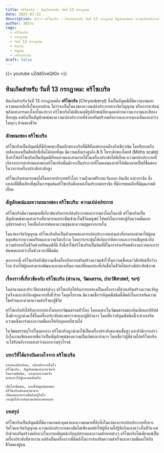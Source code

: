 ```yaml
---
title: คริโซเบริล - หินเกิดสำหรับ วันที่ 13 กรกฎาคม
date: 2025-07-13
description: สำรวจ คริโซเบริล - หินเกิดสำหรับ วันที่ 13 กรกฎาคม สัญลักษณ์ของ ความเปล่งประกาย มาเรียนรู้ความหมายลึกซึ้งของหินพิเศษนี้
author: 365วัน
tags:
  - คริโซเบริล
  - กรกฎาคม
  - วันที่ 13 กรกฎาคม
  - หินเกิด
  - อัญมณี
  - เครื่องประดับ
draft: false
---
```


{{< youtube uZddGveQt0o >}}


## หินเกิดสำหรับ วันที่ 13 กรกฎาคม: คริโซเบริล

หินเกิดสำหรับวันที่ 13 กรกฎาคมคือ **คริโซเบริล** (Chrysoberyl) ซึ่งเป็นอัญมณีที่มีความงามและความหมายลึกซึ้งในหลายด้าน ไม่ว่าจะเป็นในแง่ของความเปล่งประกายทางจิตวิญญาณ หรือการสะท้อนพลังแห่งการมองโลกในแง่บวก คริโซเบริลไม่เพียงแต่มีรูปลักษณ์ที่สะดุดตาด้วยความเงางามและสีทองที่อบอุ่น แต่ยังเป็นสัญลักษณ์ของความเปล่งประกายที่ช่วยเสริมสร้างพลังบวกและการมองเห็นแสงสว่างในทุกๆ ด้านของชีวิต

### ลักษณะของ คริโซเบริล

คริโซเบริลเป็นอัญมณีที่มีลักษณะเป็นผลึกของเบริลที่มีสีตั้งแต่ทองเหลืองถึงเขียวเข้ม โดยสีทองหรือเหลืองทองเป็นสีหลักที่เห็นได้บ่อยที่สุด มีความแข็งแรงสูงถึง 8.5 ในระดับของโมฮส์ (Mohs scale) ซึ่งทำให้คริโซเบริลเป็นอัญมณีที่ทนทานและสามารถใช้ในเครื่องประดับได้ดีเยี่ยม ความเปล่งประกายที่เกิดจากการสะท้อนแสงของคริโซเบริลนั้นมักจะเป็นประกายที่โดดเด่นและทำให้มันกลายเป็นที่ชื่นชอบในวงการเครื่องประดับระดับสูง

คริโซเบริลสามารถพบได้ในหลายประเทศทั่วโลก รวมถึงแอฟริกาตะวันออก อินเดีย และบราซิล ซึ่งแหล่งที่มีชื่อเสียงที่สุดในการขุดค้นคริโซเบริลคือแหล่งในประเทศบราซิล ที่มีการพบผลึกที่มีคุณภาพดีเยี่ยม

### สัญลักษณ์และความหมายของ คริโซเบริล: ความเปล่งประกาย

คริโซเบริลมีความหมายที่เกี่ยวข้องกับการเปล่งประกายและการมองโลกในแง่ดี คริโซเบริลเป็นสัญลักษณ์ของแสงสว่างที่สามารถแทรกซึมเข้ามาในชีวิตมนุษย์ ให้พลังในการต่อสู้กับความมืดและอุปสรรคต่างๆ โดยสื่อถึงการค้นหาความสุขและความสุขุมจากภายใน

ในแง่ของจิตวิญญาณ คริโซเบริลถือเป็นตัวแทนของการเปล่งประกายแห่งแสงที่สามารถนำพาให้ผู้คนหลุดพ้นจากความเครียดและความวิตกกังวล โดยการกระตุ้นให้เกิดการคิดบวกและการเผชิญหน้ากับความท้าทายในชีวิตด้วยทัศนคติที่ดี สิ่งนี้ทำให้คริโซเบริลเป็นหินที่ดีในการส่งเสริมพลังงานบวกและการค้นพบแสงสว่างในช่วงเวลาที่มืดมิด

นอกจากนี้ คริโซเบริลยังมีความเชื่อมโยงกับการเสริมสร้างความเข้าใจในความเชื่อและวิสัยทัศน์ที่กว้างไกล ช่วยให้ผู้คนสามารถพัฒนาและมองเห็นความเปลี่ยนแปลงที่เกิดขึ้นในชีวิตได้อย่างมีประสิทธิภาพ

### เรื่องราวที่เกี่ยวข้องกับ คริโซเบริล (ตำนาน, วัฒนธรรม, ประวัติศาสตร์, ฯลฯ)

ในตำนานและประวัติศาสตร์ต่างๆ คริโซเบริลได้รับการยกย่องเป็นเครื่องรางที่ช่วยเสริมสร้างความเจริญรุ่งเรืองและปกป้องผู้คนจากสิ่งชั่วร้าย ในยุคโบราณ มีความเชื่อว่าอัญมณีชนิดนี้มีพลังในการขจัดความโชคร้ายและนำพาความสำเร็จมาสู่ชีวิต

คริโซเบริลยังได้รับการยกย่องในหลายวัฒนธรรมทั่วโลก โดยเฉพาะในวัฒนธรรมของอินเดียและอียิปต์ ซึ่งมักจะถูกนำมาใช้ในเครื่องประดับของพระราชาและผู้มีอำนาจ โดยเชื่อว่าอัญมณีชนิดนี้จะช่วยเสริมความแข็งแกร่งและความมั่นคงให้กับบุคคลที่สวมใส่

ในวัฒนธรรมยุโรปในยุคกลาง คริโซเบริลถูกนำมาใช้เป็นเครื่องประดับของชนชั้นสูง และยังมีการกล่าวถึงในงานเขียนหลายชิ้นว่าเป็นสัญลักษณ์ของความเป็นเลิศและอำนาจ โดยเชื่อว่าผู้ที่สวมใส่คริโซเบริลจะได้รับพลังจากแสงสว่างและความรุ่งโรจน์

### บทกวีที่ได้แรงบันดาลใจจาก คริโซเบริล

```
แสงทองที่สะท้อน, เปล่งประกายในใจ
คริโซเบริล, สัญลักษณ์แห่งการเจิดจ้า
ในความมืดมิด, แสงแห่งความหวัง
นำพาเราไปสู่อนาคตที่สดใส

เมื่อโลกมืดมน, และชีวิตดูหม่นหมอง
คริโซเบริลส่องแสงนำทาง
เปิดเผยแสงสว่างที่แฝงอยู่ในใจ
กระตุ้นให้เราเดินตามเส้นทางของแสง
```

### บทสรุป

คริโซเบริลเป็นอัญมณีที่มีความงามสะดุดตาและความหมายที่ลึกซึ้งในแง่ของการเปล่งประกายทั้งทางจิตใจและจิตวิญญาณ ความเปล่งประกายของมันไม่เพียงแต่ทำให้ผู้ที่สวมใส่รู้สึกถึงแสงสว่างในชีวิต แต่ยังช่วยเสริมสร้างพลังบวกในการเผชิญหน้ากับอุปสรรคและความท้าทายต่างๆ คริโซเบริลไม่เพียงแต่เป็นเครื่องประดับที่สวยงาม แต่ยังเป็นเครื่องรางที่มีพลังในการส่งเสริมความสำเร็จและความมั่นคงให้กับชีวิตของผู้คน